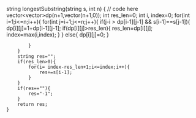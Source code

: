 string longestSubstring(string s, int n) {
        // code here
        vector<vector<int>>dp(n+1,vector<int>(n+1,0));
        int res_len=0;
        int i, index=0;
        for(int i=1;i<=n;i++){
            for(int j=i+1;j<=n;j++){
                if(j-i > dp[i-1][j-1] && s[i-1]==s[j-1]){
                    dp[i][j]=1+dp[i-1][j-1];
                    if(dp[i][j]>res_len){
                        res_len=dp[i][j];
                        index=max(i,index);
                    }
                }
                else{
                    dp[i][j]=0;
                }
                
            }
        }
        string res="";
        if(res_len>0){
            for(i= index-res_len+1;i<=index;i++){
                res+=s[i-1];
            }
        }
        if(res==""){
            res="-1";
        }
        return res;
    }
